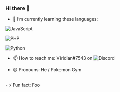 ### Hi there 👋


- 🌱 I’m currently learning these languages:

![JavaScript](https://img.shields.io/badge/javascript-%23323330.svg?style=for-the-badge&logo=javascript&logoColor=%23F7DF1E)

![PHP](https://img.shields.io/badge/php-%23777BB4.svg?style=for-the-badge&logo=php&logoColor=white)

![Python](https://img.shields.io/badge/python-3670A0?style=for-the-badge&logo=python&logoColor=ffdd54)
<br>


- 📫 How to reach me: 
Viridian#7543 on
![Discord](https://img.shields.io/badge/Discord-%235865F2.svg?style=for-the-badge&logo=discord&logoColor=white)

- 😄 Pronouns: He / Pokemon Gym
<br>
- ⚡ Fun fact: Foo

